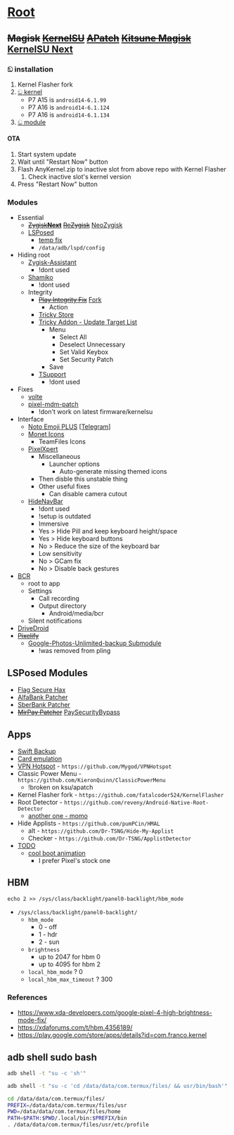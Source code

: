 # [Root](./)

## ~~Magisk~~ ~~[KernelSU](https://github.com/tiann/KernelSU)~~ ~~[APatch](https://github.com/bmax121/APatch)~~ ~~[Kitsune Magisk](https://github.com/1q23lyc45/KitsuneMagisk)~~ [KernelSU Next](https://github.com/KernelSU-Next/KernelSU-Next)

### ඞ installation

1. Kernel Flasher fork
2. [ඞ kernel](https://github.com/WildKernels/GKI_KernelSU_SUSFS/releases)
   - P7 A15 is `android14-6.1.99`
   - P7 A16 is `android14-6.1.124`
   - P7 A16 is `android14-6.1.134`
3. [ඞ module](https://github.com/sidex15/susfs4ksu-module/releases)

#### OTA

1. Start system update
2. Wait until "Restart Now" button
3. Flash AnyKernel.zip to inactive slot from above repo with Kernel Flasher
   1. Check inactive slot's kernel version
4. Press "Restart Now" button

### Modules

- Essential
  - ~~[Zygisk**Next**](https://github.com/Dr-TSNG/ZygiskNext/releases)~~ ~~[ReZygisk](https://github.com/PerformanC/ReZygisk/releases)~~ [NeoZygisk](https://github.com/JingMatrix/NeoZygisk/releases)
  - [LSPosed](https://github.com/JingMatrix/LSPosed/releases)
    - [temp fix](https://github.com/JingMatrix/LSPosed/actions/runs/17713071813)
    - `/data/adb/lspd/config`
- Hiding root
  - [Zygisk-Assistant](https://github.com/snake-4/Zygisk-Assistant/releases)
    - !dont used
  - [Shamiko](https://github.com/LSPosed/LSPosed.github.io/releases)
    - !dont used
  - Integrity
    - ~~[Play Integrity Fix](https://github.com/chiteroman/PlayIntegrityFix/releases)~~ [Fork](https://github.com/osm0sis/PlayIntegrityFork/releases)
      - Action
    - [Tricky Store](https://github.com/5ec1cff/TrickyStore)
    - [Tricky Addon - Update Target List](https://github.com/KOWX712/Tricky-Addon-Update-Target-List)
      - Menu
        - Select All
        - Deselect Unnecessary
        - Set Valid Keybox
        - Set Security Patch
      - Save
    - [TSupport](https://github.com/citra-standalone/Citra-Standalone)
      - !dont used
- Fixes
  - [volte](https://xdaforums.com/t/mod-magisk-root-volte-enabler.4372705/)
  - [pixel-mdm-patch](https://github.com/andrewz1/pixel-mdm-patch/releases)
    - !don't work on latest firmware/kernelsu
- Interface
  - [Noto Emoji PLUS](https://www.patreon.com/RKBDI) [[Telegram](https://t.me/rkbdiemoji)]
  - [Monet Icons](https://github.com/Syoker/extra-themed-icons/releases)
    - TeamFiles Icons
  - [PixelXpert](https://github.com/siavash79/PixelXpert/releases)
    - Miscellaneous
      - Launcher options
        - Auto-generate missing themed icons
    - Then disble this unstable thing
    - Other useful fixes
      - Can disable camera cutout
  - [HideNavBar](https://github.com/Magisk-Modules-Alt-Repo/HideNavBar/releases)
    - !dont used
    - !setup is outdated
    - Immersive
    - Yes > Hide Pill and keep keyboard height/space
    - Yes > Hide keyboard buttons
    - No > Reduce the size of the keyboard bar
    - Low sensitivity
    - No > GCam fix
    - No > Disable back gestures
- [BCR](https://github.com/chenxiaolong/BCR/releases)
  - root to app
  - Settings
    - Call recording
    - Output directory
      - Android/media/bcr
  - Silent notifications
- [DriveDroid](https://github.com/overzero-git/DriveDroid-fix-Magisk-module/releases)
- ~~[Pixelify](https://github.com/Kingsman44/Pixelify/releases)~~
  - [Google-Photos-Unlimited-backup Submodule](https://www.pling.com/p/2004615/)
    - !was removed from pling

## LSPosed Modules

- [Flag Secure Hax](https://github.com/Xposed-Modules-Repo/com.varuns2002.disable_flag_secure)
- [AlfaBank Patcher](https://github.com/Xposed-Modules-Repo/ru.bluecat.alfabankpatcher)
- [SberBank Patcher](https://github.com/Xposed-Modules-Repo/ru.bluecat.sberbankpatcher)
- ~~[MirPay Patcher](https://github.com/Xposed-Modules-Repo/ru.bluecat.mirpaysecurity)~~ [PaySecurityBypass](https://github.com/vova7878-modules/PaySecurityBypass)

## Apps

- [Swift Backup](https://play.google.com/store/apps/details?id=org.swiftapps.swiftbackup)
- [Card emulation](https://play.google.com/store/apps/details?id=com.yuanwofei.cardemulator.pro)
- [VPN Hotspot](https://play.google.com/store/apps/details?id=be.mygod.vpnhotspot)  - `https://github.com/Mygod/VPNHotspot`
- Classic Power Menu - `https://github.com/KieronQuinn/ClassicPowerMenu`
  - !broken on ksu/apatch
- Kernel Flasher fork - `https://github.com/fatalcoder524/KernelFlasher`
- Root Detector - `https://github.com/reveny/Android-Native-Root-Detector`
  - [another one - momo](https://t.me/magiskalpha/529)
- Hide Applists - `https://github.com/pumPCin/HMAL`
  - alt - `https://github.com/Dr-TSNG/Hide-My-Applist`
  - Checker - `https://github.com/Dr-TSNG/ApplistDetector`
- [TODO](https://github.com/stars/barsikus007/lists/neckbeard-android)
  - [cool boot animation](https://github.com/Chainfire/liveboot)
    - I prefer Pixel's stock one

## HBM

```su
echo 2 >> /sys/class/backlight/panel0-backlight/hbm_mode
```

- `/sys/class/backlight/panel0-backlight/`
  - `hbm_mode`
    - 0 - off
    - 1 - hdr
    - 2 - sun
  - `brightness`
    - up to 2047 for hbm 0
    - up to 4095 for hbm 2
  - `local_hbm_mode` ? 0
  - `local_hbm_max_timeout` ? 300

### References

- <https://www.xda-developers.com/google-pixel-4-high-brightness-mode-fix/>
- <https://xdaforums.com/t/hbm.4356189/>
- <https://play.google.com/store/apps/details?id=com.franco.kernel>

## adb shell sudo bash

```sh
adb shell -t "su -c 'sh'"

adb shell -t "su -c 'cd /data/data/com.termux/files/ && usr/bin/bash'"

cd /data/data/com.termux/files/
PREFIX=/data/data/com.termux/files/usr
PWD=/data/data/com.termux/files/home
PATH=$PATH:$PWD/.local/bin:$PREFIX/bin
. /data/data/com.termux/files/usr/etc/profile
```
